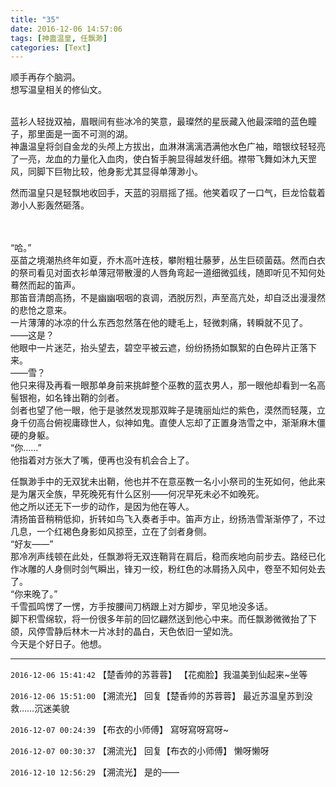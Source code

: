 ```yaml
---
title: "35"
date: 2016-12-06 14:57:06
tags: [神蛊温皇, 任飘渺]
categories: [Text]
---
```


<p dir="ltr"  >顺手再存个脑洞。<br />想写温皇相关的修仙文。<br /><br /></p> 
<p dir="ltr"  >蓝衫人轻拢双袖，眉眼间有些冰冷的笑意，最璨然的星辰藏入他最深暗的蓝色瞳子，那里面是一面不可测的湖。<br />神蛊温皇将剑自金龙的头颅上方拔出，血淋淋漓漓洒满他水色广袖，暗银纹轻轻亮了一亮，龙血的力量化入血肉，使白皙手腕显得越发纤细。襟带飞舞如沐九天罡风，同脚下巨物比较，他身影尤其显得单薄渺小。</p> 
<p dir="ltr"  >然而温皇只是轻飘地收回手，天蓝的羽扇摇了摇。他笑着叹了一口气，巨龙恰载着渺小人影轰然砸落。<br /><br /><br /></p> 
<p dir="ltr"  >“哈。”<br />巫苗之境潮热终年如夏，乔木高叶连枝，攀附粗壮藤萝，丛生巨硕菌菇。然而白衣的祭司看见对面衣衫单薄冠带散漫的人唇角弯起一道细微弧线，随即听见不知何处蓦然而起的笛声。<br />那笛音清朗高扬，不是幽幽咽咽的哀调，洒脱厉烈，声至高亢处，却自泛出漫漫然的悲怆之意来。<br />一片薄薄的冰凉的什么东西忽然落在他的睫毛上，轻微刺痛，转瞬就不见了。<br />——这是？<br />他眼中一片迷茫，抬头望去，碧空平被云遮，纷纷扬扬如飘絮的白色碎片正落下来。<br />——雪？<br />他只来得及再看一眼那单身前来挑衅整个巫教的蓝衣男人，那一眼他却看到一名高髻银袍，如名锋出鞘的剑者。<br />剑者也望了他一眼，他于是骇然发现那双眸子是瑰丽灿烂的紫色，漠然而轻蔑，立身千仞高台俯视庸碌世人，似神如鬼。直使人忘却了正置身浩雪之中，渐渐麻木僵硬的身躯。<br />“你……”<br />他指着对方张大了嘴，便再也没有机会合上了。</p> 
<p dir="ltr"  >任飘渺手中的无双犹未出鞘，他也并不在意巫教一名小小祭司的生死如何，他此来是为屠灭全族，早死晚死有什么区别——何况早死未必不如晚死。<br />他之所以还无下一步的动作，是因为他在等人。<br />清扬笛音稍稍低抑，折转如鸟飞入奏者手中。笛声方止，纷扬浩雪渐渐停了，不过几息，一个红褐色身影如风掠至，立在了剑者身侧。<br />“好友——”<br />那冷冽声线顿在此处，任飘渺将无双连鞘背在肩后，稳而疾地向前步去。路经已化作冰雕的人身侧时剑气瞬出，锋刃一绞，粉红色的冰屑扬入风中，卷至不知何处去了。<br />“你来晚了。”<br />千雪孤鸣愣了一愣，方手按腰间刀柄跟上对方脚步，罕见地没多话。<br />脚下积雪绵软，将一份很多年前的回忆翩然送到他心中来。而任飘渺微微抬了下颌，风停雪静后林木一片冰封的晶白，天色依旧一望如洗。<br />今天是个好日子。他想。</p>

<!-- more -->

---

`2016-12-06 15:41:42` 【楚香帅的苏蓉蓉】 【花痴脸】我温美到仙起来~坐等

`2016-12-06 15:51:00` 【溯流光】 回复【楚香帅的苏蓉蓉】 最近苏温皇苏到没救……沉迷美貌

`2016-12-07 00:24:39` 【布衣的小师傅】 寫呀寫呀寫呀~

`2016-12-07 00:30:37` 【溯流光】 回复【布衣的小师傅】 懒呀懒呀

`2016-12-10 12:56:29` 【溯流光】 是的——
